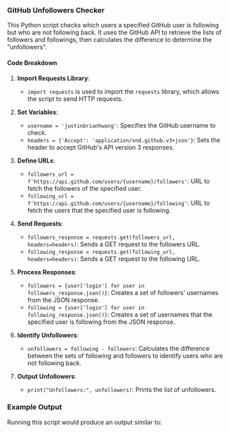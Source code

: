 ### GitHub Unfollowers Checker

This Python script checks which users a specified GitHub user is following but who are not following back. It uses the GitHub API to retrieve the lists of followers and followings, then calculates the difference to determine the "unfollowers".

#### Code Breakdown

1. **Import Requests Library**:
    - `import requests` is used to import the `requests` library, which allows the script to send HTTP requests.

2. **Set Variables**:
    - `username = 'justinbrianhwang'`: Specifies the GitHub username to check.
    - `headers = {'Accept': 'application/vnd.github.v3+json'}`: Sets the header to accept GitHub's API version 3 responses.

3. **Define URLs**:
    - `followers_url = f'https://api.github.com/users/{username}/followers'`: URL to fetch the followers of the specified user.
    - `following_url = f'https://api.github.com/users/{username}/following'`: URL to fetch the users that the specified user is following.

4. **Send Requests**:
    - `followers_response = requests.get(followers_url, headers=headers)`: Sends a GET request to the followers URL.
    - `following_response = requests.get(following_url, headers=headers)`: Sends a GET request to the following URL.

5. **Process Responses**:
    - `followers = {user['login'] for user in followers_response.json()}`: Creates a set of followers' usernames from the JSON response.
    - `following = {user['login'] for user in following_response.json()}`: Creates a set of usernames that the specified user is following from the JSON response.

6. **Identify Unfollowers**:
    - `unfollowers = following - followers`: Calculates the difference between the sets of following and followers to identify users who are not following back.

7. **Output Unfollowers**:
    - `print("Unfollowers:", unfollowers)`: Prints the list of unfollowers.

### Example Output

Running this script would produce an output similar to:
